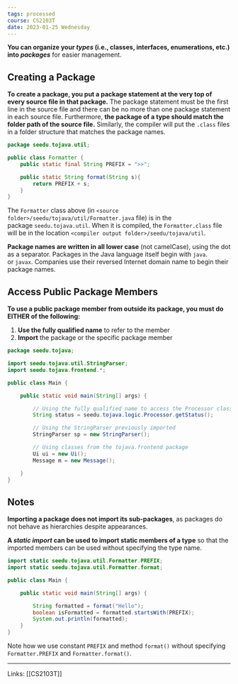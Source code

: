 ```yaml
---
tags: processed
course: CS2103T
date: 2023-01-25 Wednesday
---
```


**You can organize your _types_ (i.e., classes, interfaces, enumerations, etc.) into _packages_** for easier management.

## Creating a Package

**To create a package, you put a package statement at the very top of every source file in that package.** The package statement must be the first line in the source file and there can be no more than one package statement in each source file. Furthermore, **the package of a type should match the folder path of the source file.** Similarly, the compiler will put the `.class` files in a folder structure that matches the package names.

```Java
package seedu.tojava.util;

public class Formatter {
    public static final String PREFIX = ">>";

    public static String format(String s){
        return PREFIX + s;
    }
}
```

The `Formatter` class above (in `<source folder>/seedu/tojava/util/Formatter.java` file) is in the package `seedu.tojava.util`. When it is compiled, the `Formatter.class` file will be in the location `<compiler output folder>/seedu/tojava/util`.

**Package names are written in all lower case** (not camelCase), using the dot as a separator. Packages in the Java language itself begin with `java`. or `javax`. Companies use their reversed Internet domain name to begin their package names.

## Access Public Package Members

**To use a public package member from outside its package, you must do EITHER of the following:**

1.  **Use the fully qualified name** to refer to the member
2.  **Import** the package or the specific package member

```java
package seedu.tojava;

import seedu.tojava.util.StringParser;
import seedu.tojava.frontend.*;

public class Main {

    public static void main(String[] args) {

        // Using the fully qualified name to access the Processor class
        String status = seedu.tojava.logic.Processor.getStatus();

        // Using the StringParser previously imported
        StringParser sp = new StringParser();

        // Using classes from the tojava.frontend package
        Ui ui = new Ui();
        Message m = new Message();

    }
}
```

## Notes

**Importing a package does not import its sub-packages**, as packages do not behave as hierarchies despite appearances.

**A _static import_ can be used to import static members of a type** so that the imported members can be used without specifying the type name.

```java
import static seedu.tojava.util.Formatter.PREFIX;
import static seedu.tojava.util.Formatter.format;

public class Main {

    public static void main(String[] args) {

        String formatted = format("Hello");
        boolean isFormatted = formatted.startsWith(PREFIX);
        System.out.println(formatted);
    }
}
```

Note how we use constant `PREFIX` and method `format()` without specifying `Formatter.PREFIX` and `Formatter.format()`.

---
Links: [[CS2103T]]
